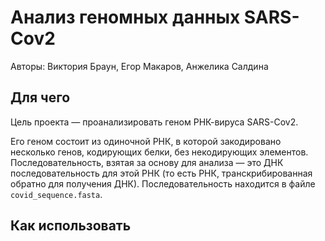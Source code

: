 # Анализ геномных данных SARS-Cov2

Авторы: Виктория Браун, Егор Макаров, Анжелика Салдина 

## Для чего

Цель проекта — проанализировать геном РНК-вируса SARS-Cov2. 

Его геном состоит из одиночной РНК, в которой закодировано несколько генов, кодирующих белки, без некодирующих элементов. 
Последовательность, взятая за основу для анализа — это ДНК последовательность для этой РНК 
(то есть РНК, транскрибированная обратно для получения ДНК). 
Последовательность находится в файле `covid_sequence.fasta`.

## Как использовать

